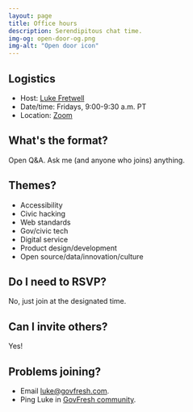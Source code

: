 ```yaml
---
layout: page
title: Office hours
description: Serendipitous chat time.
img-og: open-door-og.png
img-alt: "Open door icon"
---
```


## Logistics

- Host: [Luke Fretwell](/people/luke-fretwell)
- Date/time: Fridays, 9:00-9:30 a.m. PT
- Location: [Zoom](https://us05web.zoom.us/j/82630980410?pwd=DGBn5c0BXciGcvoA8qxqYM3scb4w6E.1)

## What's the format?

Open Q&A. Ask me (and anyone who joins) anything.

## Themes?

- Accessibility
- Civic hacking
- Web standards
- Gov/civic tech
- Digital service
- Product design/development
- Open source/data/innovation/culture

## Do I need to RSVP?

No, just join at the designated time.

## Can I invite others?

Yes!

## Problems joining?

- Email <luke@govfresh.com>.
- Ping Luke in [GovFresh community](/community).